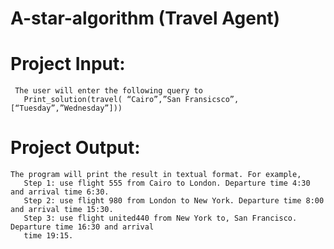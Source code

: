 # A-star-algorithm (Travel Agent)

# Project Input:
     The user will enter the following query to 
       Print_solution(travel( “Cairo”,”San Fransicsco”,[“Tuesday”,”Wednesday”]))
# Project Output:
    The program will print the result in textual format. For example,
       Step 1: use flight 555 from Cairo to London. Departure time 4:30 and arrival time 6:30.
       Step 2: use flight 980 from London to New York. Departure time 8:00 and arrival time 15:30.
       Step 3: use flight united440 from New York to, San Francisco. Departure time 16:30 and arrival 
       time 19:15.
